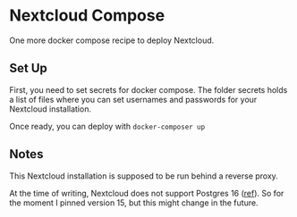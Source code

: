 # Nextcloud Compose

One more docker compose recipe to deploy Nextcloud.

## Set Up

First, you need to set secrets for docker compose. The folder secrets holds a list of files where you can set usernames and passwords for your Nextcloud installation.

Once ready, you can deploy with `docker-composer up`

## Notes

This Nextcloud installation is supposed to be run behind a reverse proxy.

At the time of writing, Nextcloud does not support Postgres 16 ([ref](https://docs.nextcloud.com/server/25/admin_manual/installation/system_requirements.html)). So for the moment I pinned version 15, but this might change in the future. 


